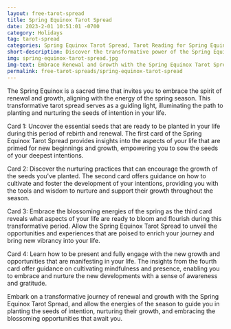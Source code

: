 ```yaml
---
layout: free-tarot-spread
title: Spring Equinox Tarot Spread
date: 2023-2-01 10:51:01 -0700
category: Holidays
tag: tarot-spread
categories: Spring Equinox Tarot Spread, Tarot Reading for Spring Equinox, Seasonal Tarot Layout, Tarot Cards for Spring Renewal, Equinox Ritual with Tarot, Spring Equinox Divination, Online Spring Tarot Reading, Celebrate the Equinox with Tarot, Balance and Renewal Tarot Spread, Springtime Tarot Insights
short-description: Discover the transformative power of the Spring Equinox Tarot Spread, guiding you to plant the seeds of intention and foster their growth during this period of renewal. Uncover what aspects of your life are ready to bloom this spring and learn how to be present and nurture their development.
img: spring-equinox-tarot-spread.jpg
img-text: Embrace Renewal and Growth with the Spring Equinox Tarot Spread
permalink: free-tarot-spreads/spring-equinox-tarot-spread
---
```

The Spring Equinox is a sacred time that invites you to embrace the spirit of renewal and growth, aligning with the energy of the spring season. This transformative tarot spread serves as a guiding light, illuminating the path to planting and nurturing the seeds of intention in your life.

Card 1: Uncover the essential seeds that are ready to be planted in your life during this period of rebirth and renewal. The first card of the Spring Equinox Tarot Spread provides insights into the aspects of your life that are primed for new beginnings and growth, empowering you to sow the seeds of your deepest intentions.

Card 2: Discover the nurturing practices that can encourage the growth of the seeds you've planted. The second card offers guidance on how to cultivate and foster the development of your intentions, providing you with the tools and wisdom to nurture and support their growth throughout the season.

Card 3: Embrace the blossoming energies of the spring as the third card reveals what aspects of your life are ready to bloom and flourish during this transformative period. Allow the Spring Equinox Tarot Spread to unveil the opportunities and experiences that are poised to enrich your journey and bring new vibrancy into your life.

Card 4: Learn how to be present and fully engage with the new growth and opportunities that are manifesting in your life. The insights from the fourth card offer guidance on cultivating mindfulness and presence, enabling you to embrace and nurture the new developments with a sense of awareness and gratitude.

Embark on a transformative journey of renewal and growth with the Spring Equinox Tarot Spread, and allow the energies of the season to guide you in planting the seeds of intention, nurturing their growth, and embracing the blossoming opportunities that await you.